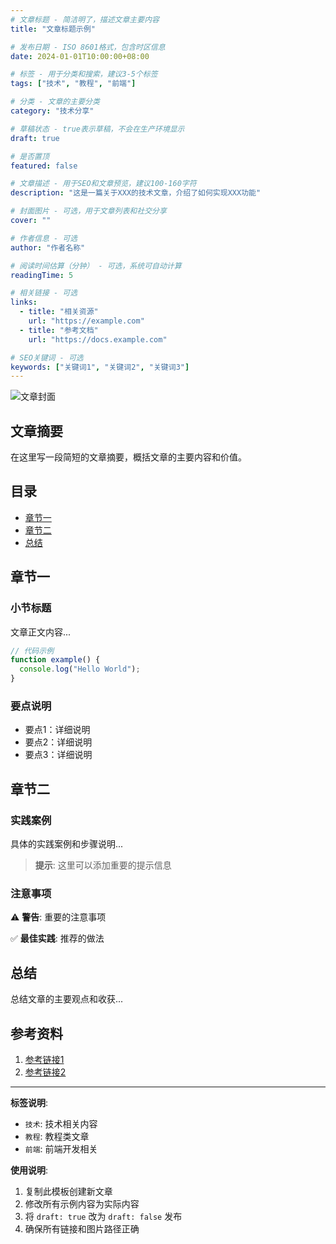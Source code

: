 ```yaml
---
# 文章标题 - 简洁明了，描述文章主要内容
title: "文章标题示例"

# 发布日期 - ISO 8601格式，包含时区信息
date: 2024-01-01T10:00:00+08:00

# 标签 - 用于分类和搜索，建议3-5个标签
tags: ["技术", "教程", "前端"]

# 分类 - 文章的主要分类
category: "技术分享"

# 草稿状态 - true表示草稿，不会在生产环境显示
draft: true

# 是否置顶
featured: false

# 文章描述 - 用于SEO和文章预览，建议100-160字符
description: "这是一篇关于XXX的技术文章，介绍了如何实现XXX功能"

# 封面图片 - 可选，用于文章列表和社交分享
cover: ""

# 作者信息 - 可选
author: "作者名称"

# 阅读时间估算（分钟） - 可选，系统可自动计算
readingTime: 5

# 相关链接 - 可选
links:
  - title: "相关资源"
    url: "https://example.com"
  - title: "参考文档"
    url: "https://docs.example.com"

# SEO关键词 - 可选
keywords: ["关键词1", "关键词2", "关键词3"]
---
```


<!-- 文章封面图片（可选） -->
![文章封面](https://example.com/cover-image.jpg)

## 文章摘要

在这里写一段简短的文章摘要，概括文章的主要内容和价值。

## 目录

- [章节一](#章节一)
- [章节二](#章节二)
- [总结](#总结)

## 章节一

### 小节标题

文章正文内容...

```javascript
// 代码示例
function example() {
  console.log("Hello World");
}
```

### 要点说明

- 要点1：详细说明
- 要点2：详细说明
- 要点3：详细说明

## 章节二

### 实践案例

具体的实践案例和步骤说明...

> **提示**: 这里可以添加重要的提示信息

### 注意事项

⚠️ **警告**: 重要的注意事项

✅ **最佳实践**: 推荐的做法

## 总结

总结文章的主要观点和收获...

## 参考资料

1. [参考链接1](https://example.com)
2. [参考链接2](https://example.com)

---

**标签说明**:
- `技术`: 技术相关内容
- `教程`: 教程类文章
- `前端`: 前端开发相关

**使用说明**:
1. 复制此模板创建新文章
2. 修改所有示例内容为实际内容
3. 将 `draft: true` 改为 `draft: false` 发布
4. 确保所有链接和图片路径正确